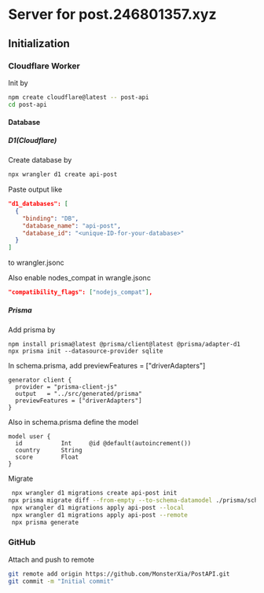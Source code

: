 # Server for post.246801357.xyz

## Initialization

### Cloudflare Worker

Init by

```bash
npm create cloudflare@latest -- post-api
cd post-api
```

#### Database

##### D1(Cloudflare)

Create database by

```bash
npx wrangler d1 create api-post
```

Paste output like

```json
"d1_databases": [
  {
    "binding": "DB",
    "database_name": "api-post",
    "database_id": "<unique-ID-for-your-database>"
  }
]
```

to wrangler.jsonc

Also enable nodes_compat in wrangle.jsonc

```json
"compatibility_flags": ["nodejs_compat"],
```

##### Prisma

Add prisma by

```
npm install prisma@latest @prisma/client@latest @prisma/adapter-d1
npx prisma init --datasource-provider sqlite
```

In schema.prisma, add previewFeatures = ["driverAdapters"]

```prisma
generator client {
  provider = "prisma-client-js"
  output   = "../src/generated/prisma"
  previewFeatures = ["driverAdapters"]
}
```

Also in schema.prisma define the model

```prisma
model user {
  id           Int     @id @default(autoincrement()) 
  country      String                         
  score        Float      
}
```

Migrate

```bash
 npx wrangler d1 migrations create api-post init
npx prisma migrate diff --from-empty --to-schema-datamodel ./prisma/schema.prisma --script --output migrations/0001_init.sql
 npx wrangler d1 migrations apply api-post --local
 npx wrangler d1 migrations apply api-post --remote
 npx prisma generate
```

### GitHub

Attach and push to remote 

```bash
git remote add origin https://github.com/MonsterXia/PostAPI.git
git commit -m "Initial commit"

```















